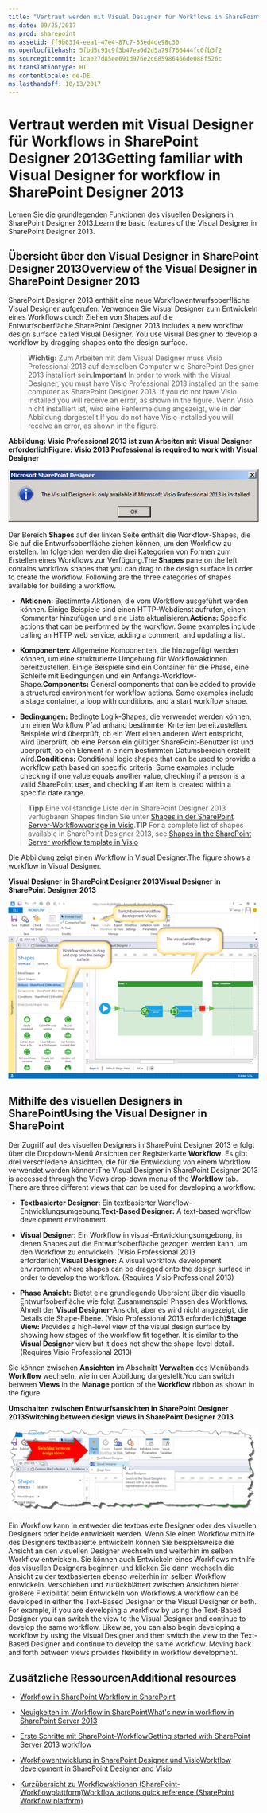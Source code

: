 ```yaml
---
title: "Vertraut werden mit Visual Designer für Workflows in SharePoint Designer 2013"
ms.date: 09/25/2017
ms.prod: sharepoint
ms.assetid: ff9b0314-eea1-47e4-87c7-53ed4de98c30
ms.openlocfilehash: 5fbd5c93c9f3b47ea0d2d5a79f766444fc0fb3f2
ms.sourcegitcommit: 1cae27d85ee691d976e2c085986466de088f526c
ms.translationtype: HT
ms.contentlocale: de-DE
ms.lasthandoff: 10/13/2017
---
```

# <a name="getting-familiar-with-visual-designer-for-workflow-in-sharepoint-designer-2013"></a><span data-ttu-id="49ce3-102">Vertraut werden mit Visual Designer für Workflows in SharePoint Designer 2013</span><span class="sxs-lookup"><span data-stu-id="49ce3-102">Getting familiar with Visual Designer for workflow in SharePoint Designer 2013</span></span>
<span data-ttu-id="49ce3-103">Lernen Sie die grundlegenden Funktionen des visuellen Designers in SharePoint Designer 2013.</span><span class="sxs-lookup"><span data-stu-id="49ce3-103">Learn the basic features of the Visual Designer in SharePoint Designer 2013.</span></span>
## <a name="overview-of-the-visual-designer-in-sharepoint-designer-2013"></a><span data-ttu-id="49ce3-104">Übersicht über den Visual Designer in SharePoint Designer 2013</span><span class="sxs-lookup"><span data-stu-id="49ce3-104">Overview of the Visual Designer in SharePoint Designer 2013</span></span>
<span data-ttu-id="49ce3-105"><a name="section1"> </a></span><span class="sxs-lookup"><span data-stu-id="49ce3-105"></span></span>

<span data-ttu-id="49ce3-p101">SharePoint Designer 2013 enthält eine neue Workflowentwurfsoberfläche Visual Designer aufgerufen. Verwenden Sie Visual Designer zum Entwickeln eines Workflows durch Ziehen von Shapes auf die Entwurfsoberfläche.</span><span class="sxs-lookup"><span data-stu-id="49ce3-p101">SharePoint Designer 2013 includes a new workflow design surface called Visual Designer. You use Visual Designer to develop a workflow by dragging shapes onto the design surface.</span></span>
  
    
    

> <span data-ttu-id="49ce3-108">**Wichtig:** Zum Arbeiten mit dem Visual Designer muss Visio Professional 2013 auf demselben Computer wie SharePoint Designer 2013 installiert sein.</span><span class="sxs-lookup"><span data-stu-id="49ce3-108">**Important** In order to work with the Visual Designer, you must have Visio Professional 2013 installed on the same computer as SharePoint Designer 2013. If you do not have Visio installed you will receive an error, as shown in the figure.</span></span> <span data-ttu-id="49ce3-109">Wenn Visio nicht installiert ist, wird eine Fehlermeldung angezeigt, wie in der Abbildung dargestellt.</span><span class="sxs-lookup"><span data-stu-id="49ce3-109">If you do not have Visio installed you will receive an error, as shown in the figure.</span></span> 
  
    
    


<span data-ttu-id="49ce3-110">**Abbildung: Visio Professional 2013 ist zum Arbeiten mit Visual Designer erforderlich**</span><span class="sxs-lookup"><span data-stu-id="49ce3-110">**Figure: Visio 2013 Professional is required to work with Visual Designer**</span></span>

  
    
    

  
    
    
![Visual Designer nicht ohne Visio verfügbar](../images/SPD15-VisualDesigner1.png)
  
    
    
<span data-ttu-id="49ce3-p103">Der Bereich **Shapes** auf der linken Seite enthält die Workflow-Shapes, die Sie auf die Entwurfsoberfläche ziehen können, um den Workflow zu erstellen. Im folgenden werden die drei Kategorien von Formen zum Erstellen eines Workflows zur Verfügung.</span><span class="sxs-lookup"><span data-stu-id="49ce3-p103">The **Shapes** pane on the left contains workflow shapes that you can drag to the design surface in order to create the workflow. Following are the three categories of shapes available for building a workflow.</span></span>
  
    
    

- <span data-ttu-id="49ce3-p104">**Aktionen:** Bestimmte Aktionen, die vom Workflow ausgeführt werden können. Einige Beispiele sind einen HTTP-Webdienst aufrufen, einen Kommentar hinzufügen und eine Liste aktualisieren.</span><span class="sxs-lookup"><span data-stu-id="49ce3-p104">**Actions:** Specific actions that can be performed by the workflow. Some examples include calling an HTTP web service, adding a comment, and updating a list.</span></span>
    
  
- <span data-ttu-id="49ce3-p105">**Komponenten:** Allgemeine Komponenten, die hinzugefügt werden können, um eine strukturierte Umgebung für Workflowaktionen bereitzustellen. Einige Beispiele sind ein Container für die Phase, eine Schleife mit Bedingungen und ein Anfangs-Workflow-Shape.</span><span class="sxs-lookup"><span data-stu-id="49ce3-p105">**Components:** General components that can be added to provide a structured environment for workflow actions. Some examples include a stage container, a loop with conditions, and a start workflow shape.</span></span>
    
  
- <span data-ttu-id="49ce3-p106">**Bedingungen:** Bedingte Logik-Shapes, die verwendet werden können, um einen Workflow Pfad anhand bestimmter Kriterien bereitzustellen. Beispiele wird überprüft, ob ein Wert einen anderen Wert entspricht, wird überprüft, ob eine Person ein gültiger SharePoint-Benutzer ist und überprüft, ob ein Element in einem bestimmten Datumsbereich erstellt wird.</span><span class="sxs-lookup"><span data-stu-id="49ce3-p106">**Conditions:** Conditional logic shapes that can be used to provide a workflow path based on specific criteria. Some examples include checking if one value equals another value, checking if a person is a valid SharePoint user, and checking if an item is created within a specific date range.</span></span>
    
  

    
> <span data-ttu-id="49ce3-120">**Tipp** Eine vollständige Liste der in SharePoint Designer 2013 verfügbaren Shapes finden Sie unter [Shapes in der SharePoint Server-Workflowvorlage in Visio](shapes-in-the-sharepoint-server-workflow-template-in-visio.md).</span><span class="sxs-lookup"><span data-stu-id="49ce3-120">**TIP** For a complete list of shapes available in SharePoint Designer 2013, see  [Shapes in the SharePoint Server workflow template in Visio](shapes-in-the-sharepoint-server-workflow-template-in-visio.md)</span></span>
  
    
    

<span data-ttu-id="49ce3-121">Die Abbildung zeigt einen Workflow in Visual Designer.</span><span class="sxs-lookup"><span data-stu-id="49ce3-121">The figure shows a workflow in Visual Designer.</span></span>
  
    
    

<span data-ttu-id="49ce3-122">**Visual Designer in SharePoint Designer 2013**</span><span class="sxs-lookup"><span data-stu-id="49ce3-122">**Visual Designer in SharePoint Designer 2013**</span></span>

  
    
    

  
    
    
![Visual Designer in SharePoint Designer 2013](../images/SPD15-VisualDesigner2.png)
  
    
    

  
    
    

  
    
    

## <a name="using-the-visual-designer-in-sharepoint"></a><span data-ttu-id="49ce3-124">Mithilfe des visuellen Designers in SharePoint</span><span class="sxs-lookup"><span data-stu-id="49ce3-124">Using the Visual Designer in SharePoint</span></span>
<span data-ttu-id="49ce3-125"><a name="section2"> </a></span><span class="sxs-lookup"><span data-stu-id="49ce3-125"></span></span>

<span data-ttu-id="49ce3-126">Der Zugriff auf des visuellen Designers in SharePoint Designer 2013 erfolgt über die Dropdown-Menü Ansichten der Registerkarte **Workflow**. Es gibt drei verschiedene Ansichten, die für die Entwicklung von einem Workflow verwendet werden können:</span><span class="sxs-lookup"><span data-stu-id="49ce3-126">The Visual Designer in SharePoint Designer 2013 is accessed through the Views drop-down menu of the **Workflow** tab. There are three different views that can be used for developing a workflow:</span></span>
  
    
    

- <span data-ttu-id="49ce3-127">**Textbasierter Designer:** Ein textbasierter Workflow-Entwicklungsumgebung.</span><span class="sxs-lookup"><span data-stu-id="49ce3-127">**Text-Based Designer:** A text-based workflow development environment.</span></span>
    
  
- <span data-ttu-id="49ce3-p107">**Visual Designer:** Ein Workflow in visual-Entwicklungsumgebung, in denen Shapes auf die Entwurfsoberfläche gezogen werden kann, um den Workflow zu entwickeln. (Visio Professional 2013 erforderlich)</span><span class="sxs-lookup"><span data-stu-id="49ce3-p107">**Visual Designer:** A visual workflow development environment where shapes can be dragged onto the design surface in order to develop the workflow. (Requires Visio Professional 2013)</span></span>
    
  
- <span data-ttu-id="49ce3-p108">**Phase Ansicht:** Bietet eine grundlegende Übersicht über die visuelle Entwurfsoberfläche wie folgt Zusammenspiel Phasen des Workflows. Ähnelt der **Visual Designer**-Ansicht, aber es wird nicht angezeigt, die Details die Shape-Ebene. (Visio Professional 2013 erforderlich)</span><span class="sxs-lookup"><span data-stu-id="49ce3-p108">**Stage View:** Provides a high-level view of the visual design surface by showing how stages of the workflow fit together. It is similar to the **Visual Designer** view but it does not show the shape-level detail. (Requires Visio Professional 2013)</span></span>
    
  
<span data-ttu-id="49ce3-133">Sie können zwischen **Ansichten** im Abschnitt **Verwalten** des Menübands **Workflow** wechseln, wie in der Abbildung dargestellt.</span><span class="sxs-lookup"><span data-stu-id="49ce3-133">You can switch between **Views** in the **Manage** portion of the **Workflow** ribbon as shown in the figure.</span></span>
  
    
    

<span data-ttu-id="49ce3-134">**Umschalten zwischen Entwurfsansichten in SharePoint Designer 2013**</span><span class="sxs-lookup"><span data-stu-id="49ce3-134">**Switching between design views in SharePoint Designer 2013**</span></span>

  
    
    

  
    
    
![Umschalten zwischen Entwurfsansichten.](../images/SPD15-VisualDesigner3.png)
  
    
    
<span data-ttu-id="49ce3-p109">Ein Workflow kann in entweder die textbasierte Designer oder des visuellen Designers oder beide entwickelt werden. Wenn Sie einen Workflow mithilfe des Designers textbasierte entwickeln können Sie beispielsweise die Ansicht an den visuellen Designer wechseln und weiterhin im selben Workflow entwickeln. Sie können auch Entwickeln eines Workflows mithilfe des visuellen Designers beginnen und klicken Sie dann wechseln die Ansicht zu der textbasierten ebenso weiterhin im selben Workflow entwickeln. Verschieben und zurückblättert zwischen Ansichten bietet größere Flexibilität beim Entwickeln von Workflows.</span><span class="sxs-lookup"><span data-stu-id="49ce3-p109">A workflow can be developed in either the Text-Based Designer or the Visual Designer or both. For example, if you are developing a workflow by using the Text-Based Designer you can switch the view to the Visual Designer and continue to develop the same workflow. Likewise, you can also begin developing a workflow by using the Visual Designer and then switch the view to the Text-Based Designer and continue to develop the same workflow. Moving back and forth between views provides flexibility in workflow development.</span></span>
  
    
    

## <a name="additional-resources"></a><span data-ttu-id="49ce3-140">Zusätzliche Ressourcen</span><span class="sxs-lookup"><span data-stu-id="49ce3-140">Additional resources</span></span>
<span data-ttu-id="49ce3-141"><a name="bk_addresources"> </a></span><span class="sxs-lookup"><span data-stu-id="49ce3-141"></span></span>


-  [<span data-ttu-id="49ce3-142">Workflow in SharePoint </span><span class="sxs-lookup"><span data-stu-id="49ce3-142">Workflow in SharePoint </span></span>](http://technet.microsoft.com/de-de/sharepoint/jj556245.aspx)
    
  
-  [<span data-ttu-id="49ce3-143">Neuigkeiten im Workflow in SharePoint</span><span class="sxs-lookup"><span data-stu-id="49ce3-143">What's new in workflow in SharePoint Server 2013</span></span>](http://msdn.microsoft.com/library/6ab8a28b-fa2f-4530-8b55-a7f663bf15ea.aspx)
    
  
-  [<span data-ttu-id="49ce3-144">Erste Schritte mit SharePoint-Workflow</span><span class="sxs-lookup"><span data-stu-id="49ce3-144">Getting started with SharePoint Server 2013 workflow</span></span>](http://msdn.microsoft.com/library/cc73be76-a329-449f-90ab-86822b1c2ee8.aspx)
    
  
-  [<span data-ttu-id="49ce3-145">Workflowentwicklung in SharePoint Designer und Visio</span><span class="sxs-lookup"><span data-stu-id="49ce3-145">Workflow development in SharePoint Designer and Visio</span></span>](workflow-development-in-sharepoint-designer-and-visio.md)
    
  
-  [<span data-ttu-id="49ce3-146">Kurzübersicht zu Workflowaktionen (SharePoint-Workflowplattform)</span><span class="sxs-lookup"><span data-stu-id="49ce3-146">Workflow actions quick reference (SharePoint Workflow platform)</span></span>](workflow-actions-quick-reference-sharepoint-workflow-platform.md)
    
  

